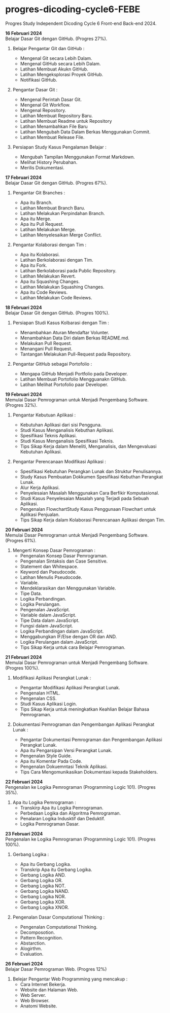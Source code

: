 # progres-dicoding-cycle6-FEBE
Progres Study Independent Dicoding Cycle 6 Front-end Back-end 2024.

**16 Februari 2024**<br>
Belajar Dasar Git dengan GitHub. (Progres 27%).<br>

1. Belajar Pengantar Git dan GitHub :
   * Mengenal Git secara Lebih Dalam.
   * Mengenal GitHub secara Lebih Dalam.
   * Latihan Membuat Akukn GitHub.
   * Latihan Mengeksplorasi Proyek GitHub.
   * Notifikasi GitHub.<br>
   
2. Pengantar Dasar Git :
   * Mengenal Perintah Dasar Git.
   * Mengenal Git Workflow.
   * Mengenal Repository.
   * Latihan Membuat Repository Baru.
   * Latihan Membuat Readme untuk Repository
   * Latihan Menambahkan File Baru
   * Latihan Mengubah Data Dalam Berkas Menggunakan Commit.
   * Latihan Membuat Release File.<br>

3. Persiapan Study Kasus Pengalaman Belajar :
   * Mengubah Tampilan Menggunakan Format Markdown.
   * Melihat History Perubahan.
   * Merilis Dokumentasi.<br>

**17 Februari 2024**<br>
Belajar Dasar Git dengan GitHub. (Progres 67%).<br>  
   
1. Pengantar Git Branches :
   * Apa itu Branch.
   * Latihan Membuat Branch Baru.
   * Latihan Melakukan Perpindahan Branch.
   * Apa itu Merge.
   * Apa itu Pull Request.
   * Latihan Melakukan Merge.
   * Latihan Menyelesaikan Merge Conflict.<br>

2. Pengantar Kolaborasi dengan Tim :
   * Apa itu Kolaborasi.
   * Latihan Berkolaborasi dengan Tim.
   * Apa itu Fork.
   * Latihan Berkolaborasi pada Public Repository.
   * Latihan Melakukan Revert.
   * Apa itu Squashing Changes.
   * Latihan Melakukan Squashing Changes.
   * Apa itu Code Reviews.
   * Latihan Melakukan Code Reviews.<br>

**18 Februari 2024**<br>
Belajar Dasar Git dengan GitHub. (Progres 100%).<br>

1. Persiapan Studi Kasus Kolbarasi dengan Tim :
   * Menambahkan Aturan Mendaftar Volunter.
   * Menambahkan Data Diri dalam Berkas README.md.
   * Melakukan Pull Request.
   * Menangani Pull Request.
   * Tantangan Melakukan Pull-Request pada Repository.<br>

2. Pengantar GitHub sebagai Portofolio :
   * Mengapa GitHub Menjadi Portfolio pada Developer.
   * Latihan Membuat Portofolio Mengguanakn GitHub.
   * Latihan Melihat Portofolio paar Developer.<br>

**19 Februari 2024**<br>
Memulai Dasar Pemrograman untuk Menjadi Pengembang Software. (Progres 32%).<br>

1. Pengantar Kebutuan Aplikasi :
   * Kebutuhan Aplikasi dari sisi Pengguna.
   * Studi Kasus Menganalisis Kebuthan Aplikasi.
   * Spesifikasi Teknis Aplikasi.
   * Studi Kasus Menganalisis Spesifikasi Teknis.
   * Tips Sikap Kerja dalam Meneliti, Menganalisis, dan Mengevaluasi Kebutuhan Aplikasi.<br>

2. Pengantar Perencanaan Modifikasi Aplikasi :
   * Spesifikasi Kebutuhan Perangkan Lunak dan Struktur Penulisannya.
   * Study Kasus Pembuatan Dokkumen Spesifikasi Kebuthan Perangkat Lunak.
   * Alur Kerja Aplikasi.
   * Penyelesaian Masalah Menggunakan Cara Berfikir Komputasional.
   * Studi Kasus Penyelesaian Masalah yang Terjadi pada Sebuah Aplikasi.
   * Pengenalan FlowchartStudy Kasus Penggunaan Flowchart untuk Aplikasi Penjualan.
   * Tips Sikap Kerja dalam Kolaborasi Perencanaan Aplikasi dengan Tim.

**20 Februari 2024**<br>
Memulai Dasar Pemrograman untuk Menjadi Pengembang Software. (Progres 61%).<br>

1. Mengerti Konsep Dasar Pemrograman :
   * Pengenalan Konsep Dasar Pemrograman.
   * Pengenalan Sintaksis dan Case Sensitive.
   * Statement dan Whitespace.
   * Keyword dan Pseudocode.
   * Latihan Menulis Pseudocode.
   * Variable.
   * Mendeklarasikan dan Menggunakan Variable.
   * Tipe Data.
   * Logika Perbandingan.
   * Logika Perulangan.
   * Pengenalan JavaScript.
   * Variable dalam JavaScript.
   * Tipe Data dalam JavaScript.
   * Fungsi dalam JavaScript.
   * Logika Perbandingan dalam JavaScript.
   * Menggabungkan IF/Else dengan OR dan AND.
   * Logika Perulangan dalam JavaScript.
   * Tips Sikap Kerja untuk cara Belajar Pemrograman.<br>

**21 Februari 2024**<br>
Memulai Dasar Pemrograman untuk Menjadi Pengembang Software. (Progres 100%).<br>

1. Modifikasi Aplikasi Perangkat Lunak :
   * Pengantar Modifikasi Aplikasi Perangkat Lunak.
   * Pengenalan HTML.
   * Pengenalan CSS.
   * Studi Kasus Aplikasi Login.
   * Tips Sikap Kerja untuk meningkatkan Keahlian Belajar Bahasa Pemrograman.<br>

2. Dokumentasi Pemrograman dan Pengembangan Aplikasi Perangkat Lunak :
   * Pengantar Dokumentasi Pemrograman dan Pengembangan Aplikasi Perangkat Lunak.
   * Apa itu Pengarsipan Versi Perangkat Lunak.
   * Pengenalan Style Guide.
   * Apa itu Komentar Pada Code.
   * Pengenalan Dokuemntasi Teknik Aplikasi.
   * Tips Cara Mengomunikasikan Dokumentasi kepada Stakeholders.<br>

**22 Februari 2024**<br>
Pengenalan ke Logika Pemrograman (Programming Logic 101). (Progres 35%).<br>

1. Apa itu Logika Pemrograman :
   * Transkirp Apa itu Logika Pemrograman.
   * Perbedaan Logika dan Algoritma Pemrograman.
   * Penalaran Logika Indusktif dan Deduktif.
   * Logika Pemrograman Dasar.<br>

**23 Februari 2024**<br>
Pengenalan ke Logika Pemrograman (Programming Logic 101). (Progres 100%).<br>

1. Gerbang Logika :
   * Apa itu Gerbang Logika.
   * Transkrip Apa itu Gerbang Logika.
   * Gerbang Logika AND.
   * Gerbang Logika OR.
   * Gerbang Logika NOT.
   * Gerbang Logika NAND.
   * Gerbang Logika NOR.
   * Gerbang Logika XOR.
   * Gerbang Logika XNOR.<br>

2. Pengenalan Dasar Computational Thinking :
   * Pengenalan Computational Thinking.
   * Decomposotion.
   * Pattern Recognition.
   * Abstarction.
   * Alogirthm.
   * Evaluation.<br>

**26 Februari 2024**<br>
Belajar Dasar Pemrograman Web. (Progres 12%)<br>
1. Belejar Pengantar Web Programming yang mencakup :
   * Cara Internet Bekerja.
   * Website dan Halaman Web.
   * Web Server.
   * Web Browser.
   * Anatomi Website.
